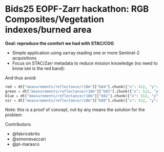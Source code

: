# Bids25 EOPF-Zarr hackathon: RGB Composites/Vegetation indexes/burned area
	
**Goal: reproduce the comfort we had with STAC/COG**

* Simple application using xarray reading one or more Sentinel-2 acquisitions
* Focus on STAC/Zarr metadata to reduce mission knowledge (no need to know `b04` is the red band):

And thus avoid: 

```python
red = dt["measurements/reflectance/r10m"]["b04"].chunk({"x": 512, "y": 512})
green = dt["measurements/reflectance/r10m"]["b03"].chunk({"x": 512, "y": 512})
blue = dt["measurements/reflectance/r10m"]["b02"].chunk({"x": 512, "y": 512})
nir = dt["measurements/reflectance/r10m"]["b08"].chunk({"x": 512, "y": 512})
```

Note: this is a proof of concept, not by any means the solution for the problem

Contributors:

- @fabricebrito
- @simonevaccari
- @pl-marasco
